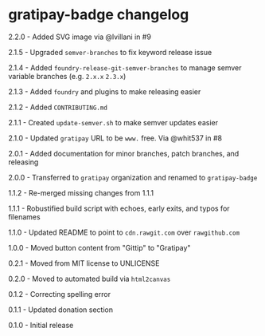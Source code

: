 # gratipay-badge changelog
2.2.0 - Added SVG image via @lvillani in #9

2.1.5 - Upgraded `semver-branches` to fix keyword release issue

2.1.4 - Added `foundry-release-git-semver-branches` to manage semver variable branches (e.g. `2.x.x` `2.3.x`)

2.1.3 - Added `foundry` and plugins to make releasing easier

2.1.2 - Added `CONTRIBUTING.md`

2.1.1 - Created `update-semver.sh` to make semver updates easier

2.1.0 - Updated `gratipay` URL to be `www.` free. Via @whit537 in #8

2.0.1 - Added documentation for minor branches, patch branches, and releasing

2.0.0 - Transferred to `gratipay` organization and renamed to `gratipay-badge`

1.1.2 - Re-merged missing changes from 1.1.1

1.1.1 - Robustified build script with echoes, early exits, and typos for filenames

1.1.0 - Updated README to point to `cdn.rawgit.com` over `rawgithub.com`

1.0.0 - Moved button content from "Gittip" to "Gratipay"

0.2.1 - Moved from MIT license to UNLICENSE

0.2.0 - Moved to automated build via `html2canvas`

0.1.2 - Correcting spelling error

0.1.1 - Updated donation section

0.1.0 - Initial release
